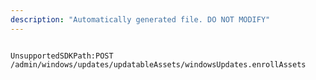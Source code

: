 ```yaml
---
description: "Automatically generated file. DO NOT MODIFY"
---
```


```powershellv2

UnsupportedSDKPath:POST /admin/windows/updates/updatableAssets/windowsUpdates.enrollAssets

```